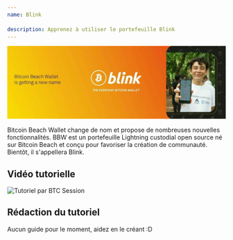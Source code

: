 ```yaml
---
name: Blink

description: Apprenez à utiliser le portefeuille Blink
---
```


![cover](assets/cover.jpeg)

Bitcoin Beach Wallet change de nom et propose de nombreuses nouvelles fonctionnalités. BBW est un portefeuille Lightning custodial open source né sur Bitcoin Beach et conçu pour favoriser la création de communauté. Bientôt, il s'appellera Blink.

## Vidéo tutorielle

![Tutoriel par BTC Session](https://youtu.be/q3QwxCd1EZE)

## Rédaction du tutoriel

Aucun guide pour le moment, aidez en le créant :D
